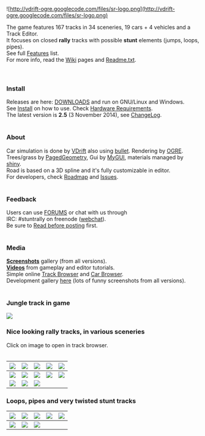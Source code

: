 ![http://vdrift-ogre.googlecode.com/files/sr-logo.png](http://vdrift-ogre.googlecode.com/files/sr-logo.png)

The game features 167 tracks in 34 sceneries, 19 cars + 4 vehicles and a Track Editor.<br>
It focuses on closed <b>rally</b> tracks with possible <b>stunt</b> elements (jumps, loops, pipes).<br>
See full <a href='Features.md'>Features</a> list.<br>
For more info, read the <a href='WikiSideNavigation.md'>Wiki</a> pages and <a href='https://github.com/stuntrally/stuntrally'>Readme.txt</a>.<br>
<br>
<br>
<h3>Install</h3>

Releases are here: <a href='https://sourceforge.net/projects/stuntrally/files/2.5/'>DOWNLOADS</a> and run on GNU/Linux and Windows.<br>
See <a href='Install.md'>Install</a> on how to use. Check <a href='Running#Hardware_requirements.md'>Hardware Requirements</a>.<br>
The latest version is <b>2.5</b> (3 November 2014), see <a href='Changelog.md'>ChangeLog</a>.<br>
<br>
<h3>About</h3>

Car simulation is done by <a href='http://vdrift.net/'>VDrift</a> also using <a href='http://bulletphysics.org/'>bullet</a>. Rendering by <a href='http://www.ogre3d.org/'>OGRE</a>.<br>
Trees/grass by <a href='http://code.google.com/p/ogre-paged/'>PagedGeometry</a>, Gui by <a href='http://mygui.info/'>MyGUI</a>, materials managed by <a href='https://github.com/scrawl/shiny'>shiny</a>.<br>
Road is based on a 3D spline and it's fully customizable in editor.<br>
For developers, check <a href='Roadmap.md'>Roadmap</a> and <a href='http://code.google.com/p/vdrift-ogre/issues/list'>Issues</a>.<br>
<br>
<h3>Feedback</h3>

Users can use <a href='http://forum.freegamedev.net/viewforum.php?f=77'>FORUMS</a> or chat with us through<br>
IRC: #stuntrally on freenode (<a href='http://webchat.freenode.net/?channels=#stuntrally'>webchat</a>).<br>
Be sure to <a href='http://forum.freegamedev.net/viewtopic.php?f=78&t=3814'>Read before posting</a> first.<br>
<br>
<h3>Media</h3>

<b><a href='http://plus.google.com/photos/+TheCrystalHammer/albums?banner=pwa'>Screenshots</a></b> gallery (from all versions).<br>
<b><a href='http://www.youtube.com/user/TheCrystalHammer'>Videos</a></b> from gameplay and editor tutorials.<br>
Simple online <a href='http://stuntrally.github.com/tracks/'>Track Browser</a> and <a href='http://stuntrally.github.com/cars/'>Car Browser</a>.<br>
Development gallery <a href='http://picasaweb.google.com/112095822815336577646/'>here</a> (lots of funny screenshots from all versions).<br>
<br>
<h3>Jungle track in game</h3>

<img src='http://wiki.vdrift-ogre.googlecode.com/git/ver23.jpg' />

<h3>Nice looking rally tracks, in various sceneries</h3>

Click on image to open in track browser.<br>
<br>
<table><thead><th> <a href='http://stuntrally.github.io/tracks/?id=Grc5-Climb'><img src='http://wiki.vdrift-ogre.googlecode.com/git/tracks/G5.jpg' /></a> </th><th> <a href='http://stuntrally.github.io/tracks/?id=Jng13-Tropic'><img src='http://wiki.vdrift-ogre.googlecode.com/git/tracks/J13.jpg' /></a> </th><th> <a href='http://stuntrally.github.io/tracks/?id=Jng21-Paradise'><img src='http://wiki.vdrift-ogre.googlecode.com/git/tracks/J21.jpg' /></a> </th><th> <a href='http://stuntrally.github.io/tracks/?id=For12-HighPeaks'><img src='http://wiki.vdrift-ogre.googlecode.com/git/tracks/F12.jpg' /></a> </th><th> <a href='http://stuntrally.github.io/tracks/?id=For4-OSquare'><img src='http://wiki.vdrift-ogre.googlecode.com/git/tracks/F4.jpg' /></a> </th></thead><tbody>
<tr><td> <a href='http://stuntrally.github.io/tracks/?id=Des1-Dunes'><img src='http://wiki.vdrift-ogre.googlecode.com/git/tracks/D1.jpg' /></a> </td><td> <a href='http://stuntrally.github.io/tracks/?id=Des14-JumpCrazy'><img src='http://wiki.vdrift-ogre.googlecode.com/git/tracks/D14.jpg' /></a> </td><td> <a href='http://stuntrally.github.io/tracks/?id=Aus3-Canyon'><img src='http://wiki.vdrift-ogre.googlecode.com/git/tracks/A3.jpg' /></a> </td><td> <a href='http://stuntrally.github.io/tracks/?id=Can6-Abyss'><img src='http://wiki.vdrift-ogre.googlecode.com/git/tracks/C6.jpg' /></a> </td><td> <a href='http://stuntrally.github.io/tracks/?id=Isl13-Beauty'><img src='http://wiki.vdrift-ogre.googlecode.com/git/tracks/I13.jpg' /></a> </td></tr>
<tr><td> <a href='http://stuntrally.github.io/tracks/?id=Atm1-Autumn'><img src='http://wiki.vdrift-ogre.googlecode.com/git/tracks/T1.jpg' /></a> </td><td> <a href='http://stuntrally.github.io/tracks/?id=Wnt2-Wet'><img src='http://wiki.vdrift-ogre.googlecode.com/git/tracks/W2.jpg' /></a> </td><td> <a href='http://stuntrally.github.io/tracks/?id=Isl5-Shore'><img src='http://wiki.vdrift-ogre.googlecode.com/git/tracks/I5.jpg' /></a> </td></tr></tbody></table>

<h3>Loops, pipes and very twisted stunt tracks</h3>

<table><thead><th> <a href='http://stuntrally.github.io/tracks/?id=Grc6-Halfpipes'><img src='http://wiki.vdrift-ogre.googlecode.com/git/tracks/G6.jpg' /></a> </th><th> <a href='http://stuntrally.github.io/tracks/?id=Sav7-HighMadness'><img src='http://wiki.vdrift-ogre.googlecode.com/git/tracks/S7.jpg' /></a> </th><th> <a href='http://stuntrally.github.io/tracks/?id=Sav12-Infinity'><img src='http://wiki.vdrift-ogre.googlecode.com/git/tracks/S12.jpg' /></a> </th><th> <a href='http://stuntrally.github.io/tracks/?id=Isl9-Web'><img src='http://wiki.vdrift-ogre.googlecode.com/git/tracks/I9.jpg' /></a> </th><th> <a href='http://stuntrally.github.io/tracks/?id=Sav14-Refinery'><img src='http://wiki.vdrift-ogre.googlecode.com/git/tracks/S14.jpg' /></a> </th></thead><tbody>
<tr><td> <a href='http://stuntrally.github.io/tracks/?id=Aus1-StuntPark'><img src='http://wiki.vdrift-ogre.googlecode.com/git/tracks/A1.jpg' /></a> </td><td> <a href='http://stuntrally.github.io/tracks/?id=Vlc6-Crematoria'><img src='http://wiki.vdrift-ogre.googlecode.com/git/tracks/V6.jpg' /></a> </td><td> <a href='http://stuntrally.github.io/tracks/?id=Uni4-Pipeline'><img src='http://wiki.vdrift-ogre.googlecode.com/git/tracks/X4.jpg' /></a> </td></tr></tbody></table>
